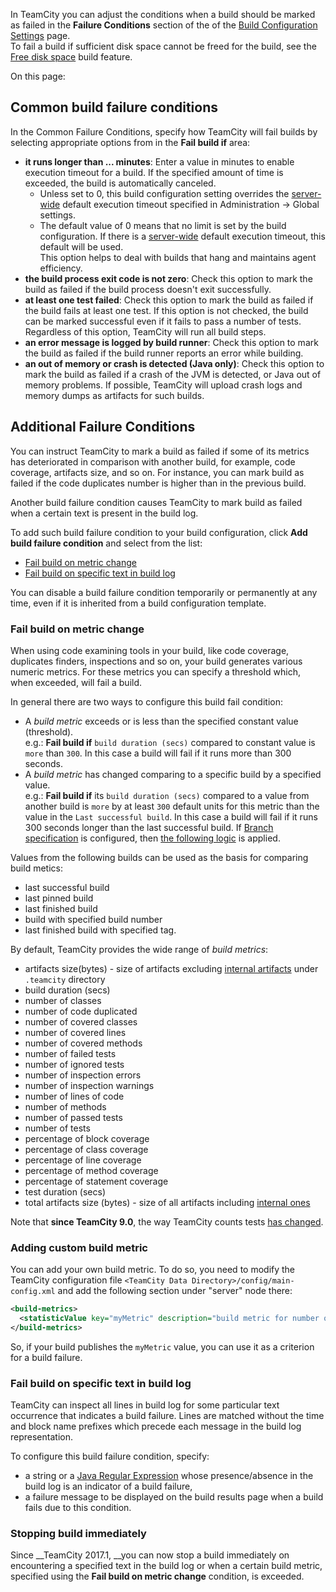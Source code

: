 [//]: # (title: Build Failure Conditions)
[//]: # (auxiliary-id: Build Failure Conditions)

In TeamCity you can adjust the conditions when a build should be marked as failed in the __Failure Conditions__ section of the of the [Build Configuration Settings](creating-and-editing-build-configurations.md) page.     
To fail a build if sufficient disk space cannot be freed for the build, see the [Free disk space](free-disk-space.md) build feature.


On this page:

<tag-list of="chapter" mode="tree" depth="4"/>

## Common build failure conditions

In the Common Failure Conditions, specify how TeamCity will fail builds by selecting appropriate options from in the __Fail build if__ area:
* __it runs longer than ... minutes__: Enter a value in minutes to enable execution timeout for a build.  If the specified amount of time is exceeded, the build is automatically canceled.
   * Unless set to 0, this build configuration setting overrides the [server-wide](teamcity-configuration-and-maintenance.md) default execution timeout specified in Administration \-&gt; Global settings.
   * The default value of 0 means that no limit is set by the build configuration. If there is a  [server-wide](teamcity-configuration-and-maintenance.md) default execution timeout, this default will be used.   
This option helps to deal with builds that hang and maintains agent efficiency.
* __the build process exit code is not zero__: Check this option to mark the build as failed if the build process doesn't exit successfully.
* __at least one test failed__: Check this option to mark the build as failed if the build fails at least one test. If this option is not checked, the build can be marked successful even if it fails to pass a number of tests. Regardless of this option, TeamCity will run all build steps.
* __an error message is logged by build runner__: Check this option to mark the build as failed if the build runner reports an error while building.
* __an out of memory or crash is detected (Java only)__: Check this option to mark the build as failed if a crash of the JVM is detected, or Java out of memory problems. If possible, TeamCity will upload crash logs and memory dumps as artifacts for such builds.

## Additional Failure Conditions

You can instruct TeamCity to mark a build as failed if some of its metrics has deteriorated in comparison with another build, for example, code coverage, artifacts size, and so on. For instance, you can mark build as failed if the code duplicates number is higher than in the previous build.

Another build failure condition causes TeamCity to mark build as failed when a certain text is present in the build log.

To add such build failure condition to your build configuration, click __Add build failure condition__ and select from the list:
* [Fail build on metric change](#Fail+build+on+metric+change)
* [Fail build on specific text in build log](#Fail+build+on+specific+text+in+build+log)

<tip>

You can disable a build failure condition temporarily or permanently at any time, even if it is inherited from a build configuration template.
</tip>

### Fail build on metric change

When using code examining tools in your build, like code coverage, duplicates finders, inspections and so on, your build generates various numeric metrics. For these metrics you can specify a threshold which, when exceeded, will fail a build.

In general there are two ways to configure this build fail condition:
* A _build metric_ exceeds or is less than the specified constant value (threshold).   
e.g.: __Fail build if__ `build duration (secs)` compared to constant value is `more` than `300`. In this case a build will fail if it runs more than 300 seconds. 
* A _build metric_ has changed comparing to a specific build by a specified value.   
e.g.: __Fail build if__ its `build duration (secs)` compared to a value from another build is `more` by at least `300` default units for this metric than the value in the `Last successful build`. In this case a build will fail if it runs 300 seconds longer than the last successful build. If [Branch specification](working-with-feature-branches.md) is configured, then [the following logic](working-with-feature-branches.md) is applied.

Values from the following builds can be used as the basis for comparing build metics:
* last successful build
* last pinned build
* last finished build
* build with specified build number
* last finished build with specified tag.

By default, TeamCity provides the wide range of _build metrics_:
* artifacts size(bytes) \- size of artifacts excluding [internal artifacts](build-artifact.md) under `.teamcity` directory
* build duration (secs)
* number of classes
* number of code duplicated
* number of covered classes
* number of covered lines
* number of covered methods
* number of failed tests
* number of ignored tests
* number of inspection errors
* number of inspection warnings
* number of lines of code
* number of methods
* number of passed tests
* number of tests
* percentage of block coverage
* percentage of class coverage
* percentage of line coverage
* percentage of method coverage
* percentage of statement coverage
* test duration (secs)
* total artifacts size (bytes) \- size of all artifacts including [internal ones](build-artifact.md)

Note that __since TeamCity 9.0__, the way TeamCity counts tests [has changed](https://confluence.jetbrains.com/display/TW/Hajipur+9.0+EAP1+(build+31423)+Release+Notes).

### Adding custom build metric

You can add your own build metric. To do so, you need to modify the TeamCity configuration file `<TeamCity Data Directory>/config/main-config.xml` and add the following section under "server" node there:


```XML
<build-metrics>
  <statisticValue key="myMetric" description="build metric for number of files"/>
</build-metrics>

```



So, if your build publishes the `myMetric` value, you can use it as a criterion for a build failure.

### Fail build on specific text in build log

TeamCity can inspect all lines in build log for some particular text occurrence that indicates a build failure. Lines are matched without the time and block name prefixes which precede each message in the build log representation.

To configure this build failure condition, specify:
* a string or a [Java Regular Expression](http://java.sun.com/javase/6/docs/api/java/util/regex/Pattern.html) whose presence/absence in the build log is an indicator of a build failure,
* a failure message to be displayed on the build results page when a build fails due to this condition.

### Stopping build immediately

Since __TeamCity 2017.1, __you can now stop a build immediately on encountering a specified text in the build log or when a certain build metric, specified using the __Fail build on metric change__ condition, is exceeded. 